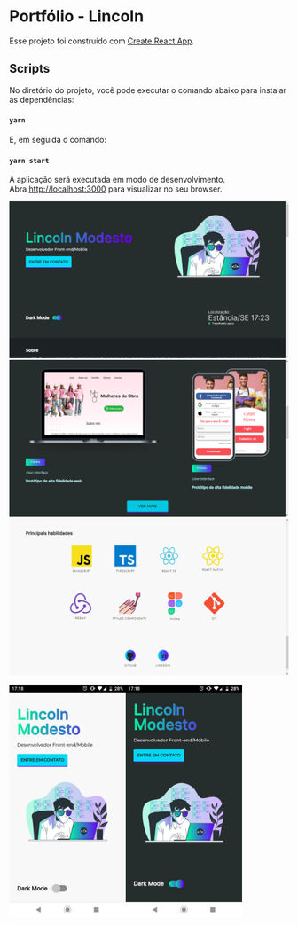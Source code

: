 # Portfólio - Lincoln

Esse projeto foi construído com [Create React App](https://github.com/facebook/create-react-app).

## Scripts

No diretório do projeto, você pode executar o comando abaixo para instalar as dependências:

#### `yarn`

E, em seguida o comando:

#### `yarn start`

A aplicação será executada em modo de desenvolvimento.\
Abra [http://localhost:3000](http://localhost:3000) para visualizar no seu browser.

![home](src/assets/asset1.png?raw=true "home")
![home](src/assets/asset2.png?raw=true "home")
![home](src/assets/asset3.png?raw=true "home")

<div style="display: flex"><br>
<img src="src/assets/asset4.jpeg?raw=true" style="height: 30em"/>
<img src="src/assets/asset5.jpeg?raw=true" style="height: 30em"/>
</div>


